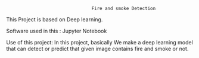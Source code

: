                                     Fire and smoke Detection

This Project is based on Deep learning.

Software used in this : Jupyter Notebook

Use of this project: In this project, basically We make a deep learning model that can detect or predict that given image contains fire and smoke or not. 
